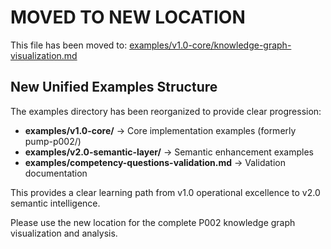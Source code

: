 # MOVED TO NEW LOCATION

This file has been moved to: [examples/v1.0-core/knowledge-graph-visualization.md](../v1.0-core/knowledge-graph-visualization.md)

## New Unified Examples Structure

The examples directory has been reorganized to provide clear progression:

- **examples/v1.0-core/** → Core implementation examples (formerly pump-p002/)
- **examples/v2.0-semantic-layer/** → Semantic enhancement examples
- **examples/competency-questions-validation.md** → Validation documentation

This provides a clear learning path from v1.0 operational excellence to v2.0 semantic intelligence.

Please use the new location for the complete P002 knowledge graph visualization and analysis.
